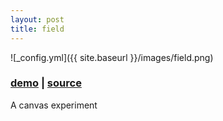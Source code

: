 ```yaml
---
layout: post
title: field
---
```


![_config.yml]({{ site.baseurl }}/images/field.png)

### [demo](http://olivierrr.github.io/field/) | [source](https://github.com/olivierrr/field)

A canvas experiment 